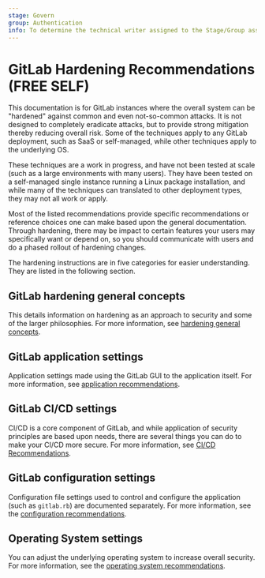 ```yaml
---
stage: Govern
group: Authentication
info: To determine the technical writer assigned to the Stage/Group associated with this page, see https://about.gitlab.com/handbook/product/ux/technical-writing/#assignments
---
```


# GitLab Hardening Recommendations **(FREE SELF)**

This documentation is for GitLab instances where the overall system can be "hardened"
against common and even not-so-common attacks. It is not designed to completely
eradicate attacks, but to provide strong mitigation thereby reducing overall risk. Some
of the techniques apply to any GitLab deployment, such as SaaS or self-managed, while other
techniques apply to the underlying OS.

These techniques are a work in progress, and have not been tested at scale
(such as a large environments with many users). They have been tested on a self-managed
single instance running a Linux package installation, and while many of the techniques can
translated to other deployment types, they may not all work or apply.

Most of the listed recommendations provide specific recommendations or
reference choices one can make based upon the general documentation.
Through hardening, there may be impact to certain features your users may specifically
want or depend on, so you should communicate with users and do a phased rollout of hardening
changes.

The hardening instructions are in five categories for easier
understanding. They are listed in the following section.

## GitLab hardening general concepts

This details information on hardening as an approach to security and some of the larger
philosophies. For more information, see [hardening general concepts](hardening_general_concepts.md).

## GitLab application settings

Application settings made using the GitLab GUI to the application itself. For more information, see
[application recommendations](hardening_application_recommendations.md).

## GitLab CI/CD settings

CI/CD is a core component of GitLab, and while application of security principles
are based upon needs, there are several things you can do to make your CI/CD more secure.
For more information, see [CI/CD Recommendations](hardening_cicd_recommendations.md).

## GitLab configuration settings

Configuration file settings used to control and configure the
application (such as `gitlab.rb`) are documented separately. For more information, see the
[configuration recommendations](hardening_configuration_recommendations.md).

## Operating System settings

You can adjust the underlying operating system to increase overall security. For more information, see the
[operating system recommendations](hardening_operating_system_recommendations.md).

<!-- ## Troubleshooting

Include any troubleshooting steps that you can foresee. If you know beforehand what issues
one might have when setting this up, or when something is changed, or on upgrading, it's
important to describe those, too. Think of things that may go wrong and include them here.
This is important to minimize requests for support, and to avoid doc comments with
questions that you know someone might ask.

Each scenario can be a third-level heading, for example `### Getting error message X`.
If you have none to add when creating a doc, leave this section in place
but commented out to help encourage others to add to it in the future. -->
